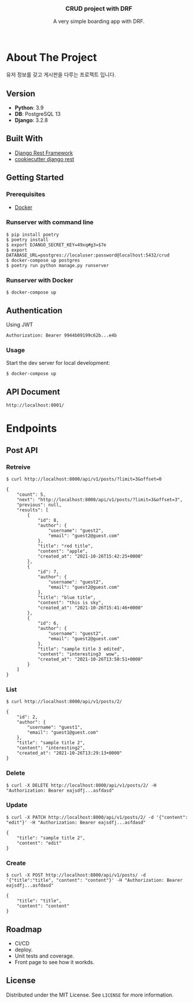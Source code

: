 <!-- PROJECT LOGO -->
<br />
<p align="center">

  <h3 align="center">CRUD project with DRF</h3>

  <p align="center">
    A very simple boarding app with DRF.
    <br />
    <br />
    <br />
  </p>
</p>

<!-- ABOUT THE PROJECT -->
# About The Project

유저 정보를 갖고 게시판을 다루는 프로젝트 입니다.

## Version
- **Python**: 3.9
- **DB**: PostgreSQL 13
- **Django**: 3.2.8

## Built With

* [Django Rest Framework](https://www.django-rest-framework.org/)
* [cookiecutter django rest ](https://github.com/agconti/cookiecutter-django-rest)

<!-- GETTING STARTED -->
## Getting Started

### Prerequisites

- [Docker](https://docs.docker.com/docker-for-mac/install/)

### Runserver with command line
```
$ pip install poetry
$ poetry install
$ export DJANGO_SECRET_KEY=49xq#g3=$7e
$ export DATABASE_URL=postgres://localuser:password@localhost:5432/crud
$ docker-compose up postgres
$ poetry run python manage.py runserver
```

### Runserver with Docker
```
$ docker-compose up
```


## Authentication
Using JWT
```
Authorization: Bearer 9944b09199c62b...e4b
```


<!-- USAGE EXAMPLES -->
### Usage
Start the dev server for local development:

```
$ docker-compose up
```

## API Document
```
http://localhost:8001/
```


# Endpoints

## Post API
### Retreive
```
$ curl http://localhost:8000/api/v1/posts/?limit=3&offset=0

{
    "count": 5,
    "next": "http://localhost:8000/api/v1/posts/?limit=3&offset=3",
    "previous": null,
    "results": [
        {
            "id": 8,
            "author": {
                "username": "guest2",
                "email": "guest2@guest.com"
            },
            "title": "red title",
            "content": "apple",
            "created_at": "2021-10-26T15:42:25+0000"
        },
        {
            "id": 7,
            "author": {
                "username": "guest2",
                "email": "guest2@guest.com"
            },
            "title": "blue title",
            "content": "this is sky",
            "created_at": "2021-10-26T15:41:46+0000"
        },
        {
            "id": 6,
            "author": {
                "username": "guest2",
                "email": "guest2@guest.com"
            },
            "title": "sample title 3 edited",
            "content": "interesting3  wow",
            "created_at": "2021-10-26T13:50:51+0000"
        }
    ]
}
```


### List
```
$ curl http://localhost:8000/api/v1/posts/2/

{
    "id": 2,
    "author": {
        "username": "guest1",
        "email": "guest1@guest.com"
    },
    "title": "sample title 2",
    "content": "interesting2",
    "created_at": "2021-10-26T13:29:13+0000"
}
```


### Delete
```
$ curl -X DELETE http://localhost:8000/api/v1/posts/2/ -H "Authorization: Bearer eajsdfj...asfdasd"
```

### Update
```
$ curl -X PATCH http://localhost:8000/api/v1/posts/2/ -d '{"content": "edit"}' -H "Authorization: Bearer eajsdfj...asfdasd"

{
    "title": "sample title 2",
    "content": "edit"
}
```

### Create
```
$ curl -X POST http://localhost:8000/api/v1/posts/ -d '{"title":"title", "content": "content"}' -H "Authorization: Bearer eajsdfj...asfdasd"

{
    "title": "title",
    "content": "content"
}
```

<!-- ROADMAP -->
## Roadmap

- CI/CD
- deploy.
- Unit tests and coverage.
- Front page to see how it workds.



<!-- LICENSE -->
## License

Distributed under the MIT License. See `LICENSE` for more information.
